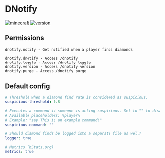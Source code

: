 # DNotify
[![minecraft][Badge-ServerVersion]][URL-SPIGOTMC] [![version][Badge-Release]][URL-Release]

[Badge-ServerVersion]: https://img.shields.io/badge/Minecraft-1.13.2%20--%201.15.2-orange?style=flat-square
[URL-SPIGOTMC]: https://www.spigotmc.org/resources/dnotify.77432/
[Badge-Release]: https://img.shields.io/badge/Version-0.0.6-success?style=flat-square
[URL-Release]: https://github.com/FaberoM/DNotify/releases/tag/0.0.6

## Permissions
```
dnotify.notify - Get notified when a player finds diamonds

dnotify.dnotify - Access /dnotify
dnotify.toggle - Access /dnotify toggle
dnotify.version - Access /dnotify version
dnotify.purge - Access /dnotify purge
```


## Default config
```yml
# Threshold when a diamond find rate is considered as suspicious.
suspicious-threshold: 0.8

# Executes a command if someone is acting suspicious. Set to "" to disable, do not include the "/" character.
# Available placeholders: %player%
# Example: "say This is an example command!"
suspicious-command: ""

# Should diamond finds be logged into a separate file as well?
logger: true

# Metrics (bStats.org)
metrics: true
```
